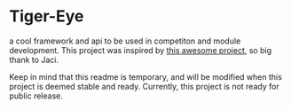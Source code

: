 # Tiger-Eye
a cool framework and api to be used in competiton and module development. 
This project was inspired by [this awesome project]("https://github.com/Open-RIO/ToastAPI"), so big thank to Jaci.

Keep in mind that this readme is temporary, and will be modified when this project is deemed stable and ready. Currently, this project is not ready for public release.
